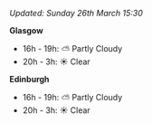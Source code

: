 *Updated: Sunday 26th March 15:30*

**Glasgow**

* 16h - 19h: :partly_sunny: Partly Cloudy
* 20h - 3h: :sunny: Clear

**Edinburgh**

* 16h - 19h: :partly_sunny: Partly Cloudy
* 20h - 3h: :sunny: Clear
